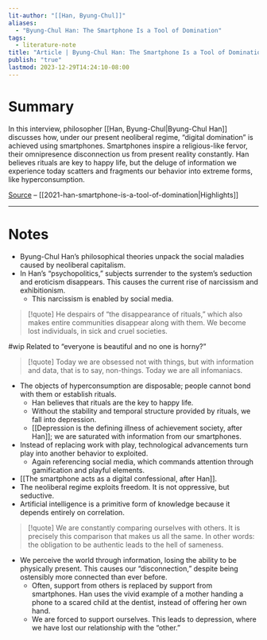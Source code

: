 ```yaml
---
lit-author: "[[Han, Byung-Chul]]"
aliases:
  - "Byung-Chul Han: The Smartphone Is a Tool of Domination"
tags:
  - literature-note
title: "Article | Byung-Chul Han: The Smartphone Is a Tool of Domination"
publish: "true"
lastmod: 2023-12-29T14:24:10-08:00
---
```

# Summary

In this interview, philosopher [[Han, Byung-Chul|Byung-Chul Han]] discusses how, under our present neoliberal regime, “digital domination” is achieved using smartphones. Smartphones inspire a religious-like fervor, their omnipresence disconnection us from present reality constantly. Han believes rituals are key to happy life, but the deluge of information we experience today scatters and fragments our behavior into extreme forms, like hyperconsumption. 

[Source](https://english.elpais.com/usa/2021-10-15/byung-chul-han-the-smartphone-is-a-tool-of-domination-it-acts-like-a-rosary.html) – [[2021-han-smartphone-is-a-tool-of-domination|Highlights]]

---
# Notes

- Byung-Chul Han’s philosophical theories unpack the social maladies caused by neoliberal capitalism.
- In Han’s “psychopolitics,” subjects surrender to the system’s seduction and eroticism disappears. This causes the current rise of narcissism and exhibitionism.
	- This narcissism is enabled by social media.

>[!quote]
>He despairs of “the disappearance of rituals,” which also makes entire communities disappear along with them. We become lost individuals, in sick and cruel societies.

#wip Related to “everyone is beautiful and no one is horny?”

> [!quote]
> Today we are obsessed not with things, but with information and data, that is to say, non-things. Today we are all infomaniacs.

- The objects of hyperconsumption are disposable; people cannot bond with them or establish rituals.
	- Han believes that rituals are the key to happy life.
	- Without the stability and temporal structure provided by rituals, we fall into depression.
	- [[Depression is the defining illness of achievement society, after Han]]; we are saturated with information from our smartphones.
- Instead of replacing work with play, technological advancements turn play into another behavior to exploited.
	- Again referencing social media, which commands attention through gamification and playful elements.
- [[The smartphone acts as a digital confessional, after Han]].
- The neoliberal regime exploits freedom. It is not oppressive, but seductive.
- Artificial intelligence is a primitive form of knowledge because it depends entirely on correlation.

> [!quote]
> We are constantly comparing ourselves with others. It is precisely this comparison that makes us all the same. In other words: the obligation to be authentic leads to the hell of sameness.

- We perceive the world through information, losing the ability to be physically present. This causes our “disconnection,” despite being ostensibly more connected than ever before.
	- Often, support from others is replaced by support from smartphones. Han uses the vivid example of a mother handing a phone to a scared child at the dentist, instead of offering her own hand.
	- We are forced to support ourselves. This leads to depression, where we have lost our relationship with the “other.”